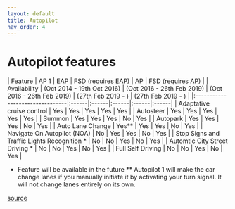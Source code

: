 ```yaml
---
layout: default
title: Autopilot
nav_order: 4
---
```


# Autopilot features

| Feature                            | AP 1 | EAP | FSD (requires EAP) | AP | FSD (requires AP) |
| Availability | (Oct 2014 - 19th Oct 2016)  |  (Oct 2016 - 26th Feb 2019) |  (Oct 2016 - 26th Feb 2019) | (27th Feb 2019 - ) | (27th Feb 2019 - ) |
|:--------------------------------|:------|:------|:------|:------|:------|
| Adaptative cruise control | Yes | Yes | Yes | Yes | Yes |
| Autosteer | Yes | Yes | Yes | Yes | Yes |
| Summon | Yes | Yes | Yes | No | Yes |
| Autopark | Yes | Yes | Yes | No | Yes |
| Auto Lane Change | Yes** | Yes | Yes | No | Yes |
| Navigate On Autopilot (NOA) | No | Yes | Yes | No | Yes |
| Stop Signs and Traffic Lights Recognition * | No | No | Yes | No | Yes |
| Automtic City Street Driving * | No | No | Yes | No | Yes |
| Full Self Driving | No | No | Yes | No | Yes |

* Feature will be available in the future
** Autopilot 1 will make the car change lanes if you manually initiate it by activating your turn signal. It will not change lanes entirely on its own.

<a href="https://www.currentautomotive.com/tesla-changes-autopilot-feature-availability/?fbclid=IwAR2LDW4RYAewvi_Oul4PwVFEO1tBRcKpQEoh4HBK3IG4kq3AqF787aWL_tY">source</a>


